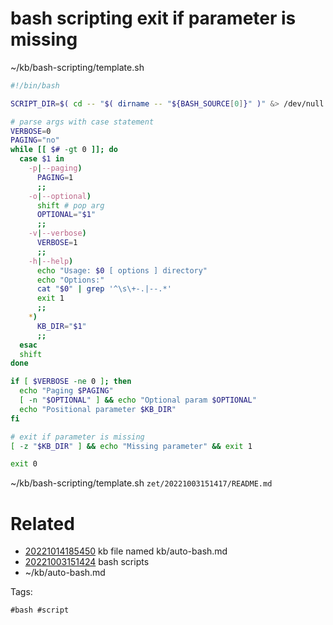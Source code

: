 # bash scripting exit if parameter is missing

~/kb/bash-scripting/template.sh
```bash
#!/bin/bash

SCRIPT_DIR=$( cd -- "$( dirname -- "${BASH_SOURCE[0]}" )" &> /dev/null && pwd )

# parse args with case statement
VERBOSE=0
PAGING="no"
while [[ $# -gt 0 ]]; do
  case $1 in
    -p|--paging)
      PAGING=1
      ;;
    -o|--optional)
      shift # pop arg
      OPTIONAL="$1"
      ;;
    -v|--verbose)
      VERBOSE=1
      ;;
    -h|--help)
      echo "Usage: $0 [ options ] directory"
      echo "Options:"
      cat "$0" | grep '^\s\+-.|--.*'
      exit 1
      ;;
    *)
      KB_DIR="$1"
      ;;
  esac
  shift
done

if [ $VERBOSE -ne 0 ]; then
  echo "Paging $PAGING"
  [ -n "$OPTIONAL" ] && echo "Optional param $OPTIONAL"
  echo "Positional parameter $KB_DIR"
fi

# exit if parameter is missing
[ -z "$KB_DIR" ] && echo "Missing parameter" && exit 1

exit 0
```

~/kb/bash-scripting/template.sh
` zet/20221003151417/README.md `

# Related

- [20221014185450](/zet/20221014185450/README.md) kb file named kb/auto-bash.md
- [20221003151424](/zet/20221003151424/README.md) bash scripts
- ~/kb/auto-bash.md

Tags:

    #bash #script 
